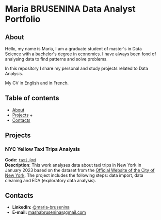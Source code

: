 # Maria BRUSENINA Data Analyst Portfolio
## About
Hello, my name is Maria, I am a graduate student of master's in Data Science with a bachelor's degree in economics. I have always been fond of analysing data to find patterns and solve problems. 

In this repository I share my personal and study projects related to Data Analysis.

My CV in [English](https://github.com/marybrus23/Portfolio/blob/main/Maria%20Brusenina%20CV%20ENG.pdf) and in [French](https://github.com/marybrus23/Portfolio/blob/main/Brusenina%20Maria%20CV%20FR.pdf).  
## Table of contents
- [About](#about)
- [Projects](#Projects)
	+
- [Contacts](#contacts)

## Projects
### NYC Yellow Taxi Trips Analysis
**Code:** [`taxi.Rmd`](https://github.com/marybrus23/Portfolio/blob/main/taxi.Rmd)    
**Description:** This work analyses data about taxi trips in New York in January 2023 based on the dataset from the [Official Website of the City of New York](https://www.nyc.gov/site/tlc/about/tlc-trip-record-data.page). The project includes the following steps: data import, data cleaning and EDA (exploratory data analysis).   
## Contacts
* **LinkedIn:** [@maria-brusenina](https://www.linkedin.com/in/maria-brusenina/)
* **E-mail:** mashabrusenina@gmail.com
